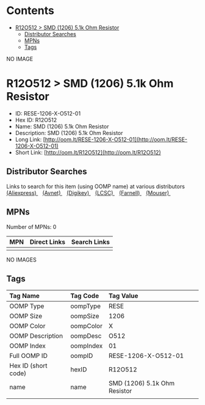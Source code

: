 



Contents
========

* [R12O512 > SMD (1206) 5.1k Ohm Resistor](#r12o512--smd-1206-51k-ohm-resistor)
	* [Distributor Searches](#distributor-searches)
	* [MPNs](#mpns)
	* [Tags](#tags)
  
NO IMAGE  
# R12O512 > SMD (1206) 5.1k Ohm Resistor

- ID: RESE-1206-X-O512-01
- Hex ID: R12O512
- Name: SMD (1206) 5.1k Ohm Resistor
- Description: SMD (1206) 5.1k Ohm Resistor
- Long Link: [http://oom.lt/RESE-1206-X-O512-01](http://oom.lt/RESE-1206-X-O512-01)
- Short Link: [http://oom.lt/R12O512](http://oom.lt/R12O512)

## Distributor Searches
  
Links to search for this item (using OOMP name) at various distributors  
[(Aliexpress) ](https://www.aliexpress.com/wholesale?SearchText=1117SMD+1206+5.1k+Ohm+Resistor)&nbsp;&nbsp;&nbsp;[(Avnet) ](https://www.avnet.com/shop/us/search/SMD+1206+5.1k+Ohm+Resistor)&nbsp;&nbsp;&nbsp;[(Digikey) ](https://www.digikey.co.uk/en/products/result?s=SMD+1206+5.1k+Ohm+Resistor)&nbsp;&nbsp;&nbsp;[(LCSC) ](https://www.lcsc.com/search?q=SMD+1206+5.1k+Ohm+Resistor)&nbsp;&nbsp;&nbsp;[(Farnell) ](https://uk.farnell.com/search?st=SMD+1206+5.1k+Ohm+Resistor)&nbsp;&nbsp;&nbsp;[(Mouser) ](https://www.mouser.com/c/?q=SMD+1206+5.1k+Ohm+Resistor)&nbsp;&nbsp;&nbsp;
## MPNs
  
Number of MPNs: 0  

|MPN|Direct Links|Search Links|
| :--- | :--- | :--- |
||||
  
NO IMAGES  
## Tags
  

|Tag Name|Tag Code|Tag Value|
| :--- | :--- | :--- |
|OOMP Type|oompType|RESE|
|OOMP Size|oompSize|1206|
|OOMP Color|oompColor|X|
|OOMP Description|oompDesc|O512|
|OOMP Index|oompIndex|01|
|Full OOMP ID|oompID|RESE-1206-X-O512-01|
|Hex ID (short code)|hexID|R12O512|
|name|name|SMD (1206) 5.1k Ohm Resistor|
||||
